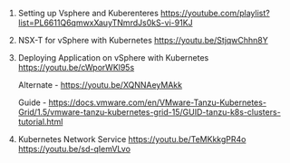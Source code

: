 1.  Setting up Vsphere and Kuberenteres
    https://youtube.com/playlist?list=PL6611Q6qmwxXauyTNmrdJs0kS-vi-91KJ

2.  NSX-T for vSphere with Kubernetes
    https://youtu.be/StjqwChhn8Y

3.  Deploying Application on vSphere with Kubernetes
    https://youtu.be/cWporWKl95s
    
    Alternate - https://youtu.be/XQNNAeyMAkk
    
    Guide - https://docs.vmware.com/en/VMware-Tanzu-Kubernetes-Grid/1.5/vmware-tanzu-kubernetes-grid-15/GUID-tanzu-k8s-clusters-tutorial.html

4.  Kubernetes Network Service
    https://youtu.be/TeMKkkgPR4o
    https://youtu.be/sd-qIemVLvo
